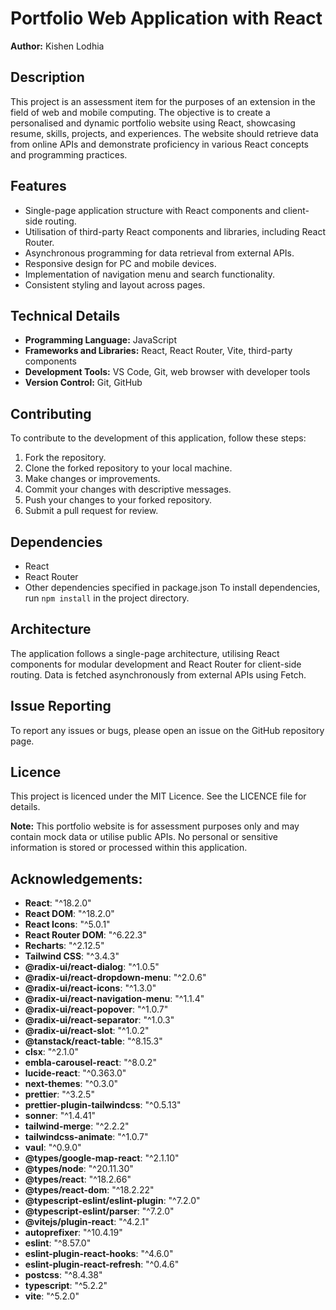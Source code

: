 # Portfolio Web Application with React

**Author:** Kishen Lodhia

## Description

This project is an assessment item for the purposes of an extension in the field of web and mobile computing. The objective is to create a personalised and dynamic portfolio website using React, showcasing resume, skills, projects, and experiences. The website should retrieve data from online APIs and demonstrate proficiency in various React concepts and programming practices.

## Features

- Single-page application structure with React components and client-side routing.
- Utilisation of third-party React components and libraries, including React Router.
- Asynchronous programming for data retrieval from external APIs.
- Responsive design for PC and mobile devices.
- Implementation of navigation menu and search functionality.
- Consistent styling and layout across pages.

## Technical Details

- **Programming Language:** JavaScript
- **Frameworks and Libraries:** React, React Router, Vite, third-party components
- **Development Tools:** VS Code, Git, web browser with developer tools
- **Version Control:** Git, GitHub

## Contributing

To contribute to the development of this application, follow these steps:

1. Fork the repository.
2. Clone the forked repository to your local machine.
3. Make changes or improvements.
4. Commit your changes with descriptive messages.
5. Push your changes to your forked repository.
6. Submit a pull request for review.

## Dependencies

- React
- React Router
- Other dependencies specified in package.json
  To install dependencies, run `npm install` in the project directory.

## Architecture

The application follows a single-page architecture, utilising React components for modular development and React Router for client-side routing. Data is fetched asynchronously from external APIs using Fetch.

## Issue Reporting

To report any issues or bugs, please open an issue on the GitHub repository page.

## Licence

This project is licenced under the MIT Licence. See the LICENCE file for details.

**Note:** This portfolio website is for assessment purposes only and may contain mock data or utilise public APIs. No personal or sensitive information is stored or processed within this application.

## Acknowledgements:

- **React**: "^18.2.0"
- **React DOM**: "^18.2.0"
- **React Icons**: "^5.0.1"
- **React Router DOM**: "^6.22.3"
- **Recharts**: "^2.12.5"
- **Tailwind CSS**: "^3.4.3"
- **@radix-ui/react-dialog**: "^1.0.5"
- **@radix-ui/react-dropdown-menu**: "^2.0.6"
- **@radix-ui/react-icons**: "^1.3.0"
- **@radix-ui/react-navigation-menu**: "^1.1.4"
- **@radix-ui/react-popover**: "^1.0.7"
- **@radix-ui/react-separator**: "^1.0.3"
- **@radix-ui/react-slot**: "^1.0.2"
- **@tanstack/react-table**: "^8.15.3"
- **clsx**: "^2.1.0"
- **embla-carousel-react**: "^8.0.2"
- **lucide-react**: "^0.363.0"
- **next-themes**: "^0.3.0"
- **prettier**: "^3.2.5"
- **prettier-plugin-tailwindcss**: "^0.5.13"
- **sonner**: "^1.4.41"
- **tailwind-merge**: "^2.2.2"
- **tailwindcss-animate**: "^1.0.7"
- **vaul**: "^0.9.0"
- **@types/google-map-react**: "^2.1.10"
- **@types/node**: "^20.11.30"
- **@types/react**: "^18.2.66"
- **@types/react-dom**: "^18.2.22"
- **@typescript-eslint/eslint-plugin**: "^7.2.0"
- **@typescript-eslint/parser**: "^7.2.0"
- **@vitejs/plugin-react**: "^4.2.1"
- **autoprefixer**: "^10.4.19"
- **eslint**: "^8.57.0"
- **eslint-plugin-react-hooks**: "^4.6.0"
- **eslint-plugin-react-refresh**: "^0.4.6"
- **postcss**: "^8.4.38"
- **typescript**: "^5.2.2"
- **vite**: "^5.2.0"
